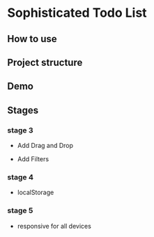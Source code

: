 # Sophisticated Todo List

## How to use
## Project structure
## Demo

## Stages

### stage 3
- Add Drag and Drop
+ Add Filters

### stage 4
- localStorage

### stage 5
- responsive for all devices